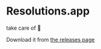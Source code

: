 # Resolutions.app
take care of :poop:

Download it from [the releases page](https://github.com/danielma/Resolutions.app/releases)
